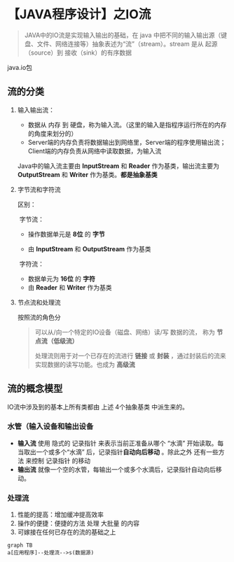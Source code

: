# 【JAVA程序设计】之IO流

> JAVA中的IO流是实现输入输出的基础，在 java 中把不同的输入输出源（键盘、文件、网络连接等）抽象表述为“流”（stream）。stream 是从 起源（source）到 接收（sink）的有序数据

java.io包



## 流的分类

1. 输入输出流：

   - 数据从 内存 到 硬盘，称为输入流。（这里的输入是指程序运行所在的内存的角度来划分的）
   - Server端的内存负责将数据输出到网络里，Server端的程序使用输出流；Client端的内存负责从网络中读取数据，为输入流

   Java中的输入流主要由 **InputStream** 和 **Reader** 作为基类，输出流主要为 **OutputStream** 和 **Writer** 作为基类。**都是抽象基类**

2. 字节流和字符流

   区别：

   ​	字节流：

   - 操作数据单元是 **8位** 的 **字节**

   - 由 **InputStream** 和 **OutputStream** 作为基类

   ​	字符流：

   - 数据单元为 **16位** 的 **字符**
   - 由 **Reader** 和 **Writer** 作为基类

3. 节点流和处理流

   按照流的角色分

   > 可以从/向一个特定的IO设备（磁盘、网络）读/写 数据的流， 称为 **节点流（低级流）**
   >
   > 处理流则用于对一个已存在的流进行 **链接** 或 **封装** ，通过封装后的流来实现数据的读写功能。也成为 **高级流**



## 流的概念模型

IO流中涉及到的基本上所有类都由 上述 4个抽象基类 中派生来的。



### 水管（输入设备和输出设备

- **输入流** 使用 隐式的 记录指针 来表示当前正准备从哪个 “水滴” 开始读取。每当取出一个或多个“水滴” 后，记录指针**自动向后移动** 。除此之外 还有一些方法 来控制 记录指针 的移动
- **输出流** 就像一个空的水管，每输出一个或多个水滴后，记录指针自动向后移动。



### 处理流

1. 性能的提高：增加缓冲提高效率
2. 操作的便捷：便捷的方法 处理 大批量 的内容
3. 可嫁接在任何已存在的流的基础之上



```mermaid
graph TB
a[应用程序]--处理流-->s(数据源)
```







